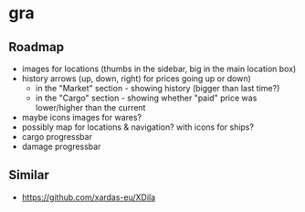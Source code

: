 # gra




## Roadmap
- images for locations (thumbs in the sidebar, big in the main location box)
- history arrows (up, down, right) for prices going up or down)
	- in the "Market" section - showing history (bigger than last time?)
	- in the "Cargo" section - showing whether "paid" price was lower/higher than the current
- maybe icons images for wares?
- possibly map for locations & navigation? with icons for ships?
- cargo progressbar
- damage progressbar


## Similar
- https://github.com/xardas-eu/XDila
